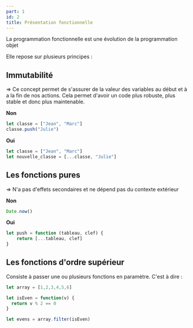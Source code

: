 ```yaml
---
part: 1
id: 2
title: Présentation fonctionnelle
---
```


La programmation fonctionnelle est une évolution de la programmation objet

Elle repose sur plusieurs principes :

## Immutabilité

=> Ce concept permet de s'assurer de la valeur des variables au début et à a la fin de nos actions. Cela permet d'avoir un code plus robuste, plus stable et donc plus maintenable.


**Non**
```javascript
let classe = ["Jean", "Marc"]
classe.push("Julie")
```

**Oui**
```javascript
let classe = ["Jean", "Marc"]
let nouvelle_classe = [...classe, "Julie"]
```


## Les fonctions pures 

=> N'a pas d'effets secondaires et ne dépend pas du contexte extérieur

**Non**
```javascript
Date.now()
```

**Oui**
```javascript
let push = function (tableau, clef) {
    return [...tableau, clef]
}
```

## Les fonctions d'ordre supérieur 

Consiste à passer une ou plusieurs fonctions en paramètre. C'est à dire :

```javascript
let array = [1,2,3,4,5,6]

let isEven = function(v) {
  return v % 2 == 0
}

let evens = array.filter(isEven)
```